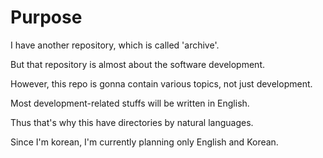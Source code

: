 
# Purpose

I have another repository, which is called 'archive'.

But that repository is almost about the software development.

However, this repo is gonna contain various topics, not just development.

Most development-related stuffs will be written in English.

Thus that's why this have directories by natural languages.

Since I'm korean, I'm currently planning only English and Korean.
